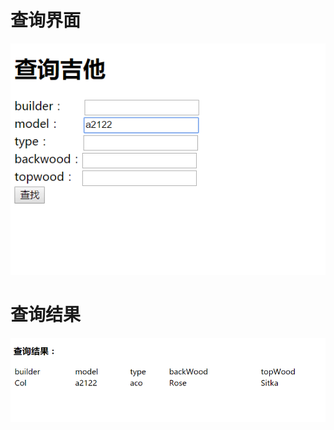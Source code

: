 # 查询界面
![](https://github.com/mamba88/guitarv1/blob/master/guitar1/search.png)
# 查询结果
![](https://github.com/mamba88/guitarv1/blob/master/guitar1/resuit.png)

